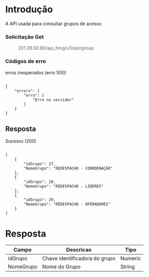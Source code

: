
# Introdução

A API usada para consultar grupos de acesso

### Solicitação Get
> 201.39.92.60/api_hmg/v3/api/group
  

### Códigos de erro

 
erros inesperados (erro 500)
```JS

{
    "errors": {
        "erro": [
            "Erro no servidor"
        ]
    }
}

```

## Resposta

  

Sucesso (200)

```JS

[
    {
        "idGrupo": 27,
        "NomeGrupo": "REDESPACHO - COORDENAÇÃO"
    },
    {
        "idGrupo": 28,
        "NomeGrupo": "REDESPACHO - LIDERES"
    },
    {
        "idGrupo": 29,
        "NomeGrupo": "REDESPACHO - OPERADORES"
    }
]

```

# Resposta
|Campo |Descricao| Tipo
|----------------|----------------|----------------|
|idGrupo|Chave identificadora do grupo|Numeric|required
|NomeGrupo|Nome do Grupo|String|required

